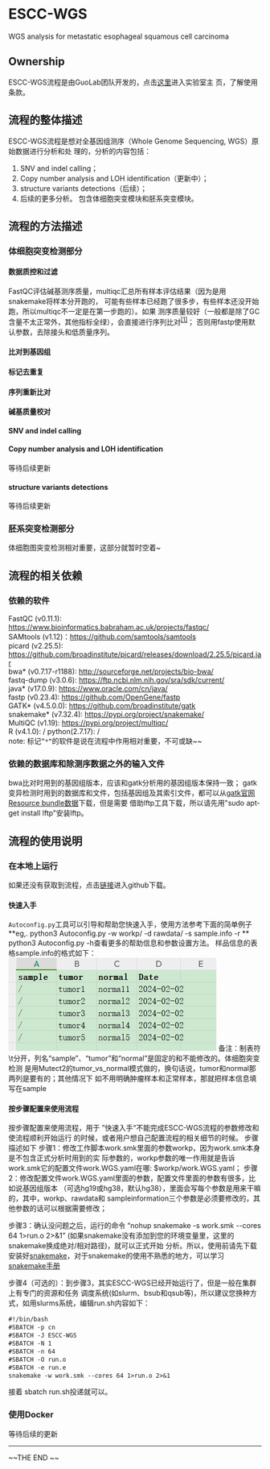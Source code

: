 # ESCC-WGS
WGS analysis for metastatic esophageal squamous cell carcinoma
## Ownership
ESCC-WGS流程是由GuoLab团队开发的，点击[这里](https://guolab.wchscu.cn/)进入实验室主
页，了解使用条款。
## 流程的整体描述
ESCC-WGS流程是想对全基因组测序（Whole Genome Sequencing, WGS）原始数据进行分析和处
理的，分析的内容包括：
1. SNV and indel calling；
2. Copy number analysis and LOH identification（更新中）；
3. structure variants detections（后续）；
4. 后续的更多分析。
包含体细胞突变模块和胚系突变模块。



## 流程的方法描述
### 体细胞突变检测部分
#### 数据质控和过滤
FastQC评估碱基测序质量，multiqc汇总所有样本评估结果（因为是用snakemake将样本分开跑的，
可能有些样本已经跑了很多步，有些样本还没开始跑，所以multiqc不一定是在第一步跑的）。如果
测序质量较好（一般都是除了GC含量不太正常外，其他指标全绿），会直接进行序列比对<sup>[[1]](https://www.ncbi.nlm.nih.gov/pmc/articles/PMC8421382/)</sup>；
否则用fastp使用默认参数，去除接头和低质量序列。
#### 比对到基因组

#### 标记去重复

#### 序列重新比对

#### 碱基质量校对

#### SNV and indel calling

#### Copy number analysis and LOH identification
等待后续更新

#### structure variants detections
等待后续更新

### 胚系突变检测部分
体细胞图突变检测相对重要，这部分就暂时空着~

## 流程的相关依赖
### 依赖的软件
FastQC (v0.11.1): https://www.bioinformatics.babraham.ac.uk/projects/fastqc/  
SAMtools (v1.12)：https://github.com/samtools/samtools  
picard (v2.25.5): https://github.com/broadinstitute/picard/releases/download/2.25.5/picard.jar  
bwa* (v0.7.17-r1188): http://sourceforge.net/projects/bio-bwa/  
fastq-dump (v3.0.6): https://ftp.ncbi.nlm.nih.gov/sra/sdk/current/  
java* (v17.0.9): https://www.oracle.com/cn/java/  
fastp (v0.23.4): https://github.com/OpenGene/fastp  
GATK* (v4.5.0.0): https://github.com/broadinstitute/gatk  
snakemake* (v7.32.4): https://pypi.org/project/snakemake/  
MultiQC (v1.19): https://pypi.org/project/multiqc/  
R (v4.1.0): / 
python(2.7.17): /  
note:  标记`”*“`的软件是说在流程中作用相对重要，不可或缺~~

### 依赖的数据库和除测序数据之外的输入文件
bwa比对时用到的基因组版本，应该和gatk分析用的基因组版本保持一致；
gatk变异检测时用到的数据库和文件，包括基因组及其索引文件，都可以从[gatk官网Resource bundle数据](ftp://gsapubftp-anonymous@ftp.broadinstitute.org/bundle/)下载，但是需要
借助lftp工具下载，所以请先用"sudo apt-get install lftp"安装lftp。


## 流程的使用说明
### 在本地上运行
如果还没有获取到流程，点击[链接](https://github.com/xieguiyan/ESCC-WGS)进入github下载。

#### 快速入手 
`Autoconfig.py`工具可以引导和帮助您快速入手，使用方法参考下面的简单例子
 **eg,. python3 Autoconfig.py -w workp/  -d rawdata/  -s sample.info  -r **
python3 Autoconfig.py -h查看更多的帮助信息和参数设置方法。
样品信息的表格sample.info的格式如下：
![](pictures//样品信息表格.PNG)
备注：制表符\t分开，列名“sample”、“tumor”和“normal”是固定的和不能修改的。体细胞突变检测
是用Mutect2的tumor_vs_normal模式做的，换句话说，tumor和normal那两列是要有的；其他情况下
如不用明确肿瘤样本和正常样本，那就把样本信息填写在sample

#### 按步骤配置来使用流程
按步骤配置来使用流程，用于 ”快速入手“不能完成ESCC-WGS流程的参数修改和使流程顺利开始运行
的时候，或者用户想自己配置流程的相关细节的时候。
步骤描述如下
步骤1：修改工作脚本work.smk里面的参数workp，因为work.smk本身是不包含正式分析时用到的实
际参数的，workp参数的唯一作用就是告诉work.smk它的配置文件work.WGS.yaml在哪: 
$workp/work.WGS.yaml；
步骤2：修改配置文件work.WGS.yaml里面的参数，配置文件里面的参数有很多，比如说基因组版本
（可选hg19或hg38，默认hg38），里面会写每个参数是用来干嘛的，其中，workp、rawdata和
sampleinformation三个参数是必须要修改的，其他参数的话可以根据需要修改；

步骤3：确认没问题之后，运行的命令 “nohup snakemake -s work.smk --cores 64 1>run.o 2>&1”
(如果snakemake没有添加到您的环境变量里，这里的snakemake换成绝对/相对路径)，就可以正式开始
分析。所以，使用前请先下载安装好[snakemake](https://pypi.org/project/snakemake/)，对于snakemake的使用不熟悉的地方，可以学习[snakemake手册](https://snakemake.readthedocs.io/en/stable/)

步骤4（可选的）：到步骤3，其实ESCC-WGS已经开始运行了，但是一般在集群上有专门的资源和任务
调度系统(如slurm、bsub和qsub等)，所以建议您换种方式，如用slurms系统，编辑run.sh内容如下：
```
#!/bin/bash
#SBATCH -p cn
#SBATCH -J ESCC-WGS
#SBATCH -N 1
#SBATCH -n 64
#SBATCH -O run.o
#SBATCH -e run.e
snakemake -w work.smk --cores 64 1>run.o 2>&1
```
接着 sbatch run.sh投递就可以。

### 使用Docker

 等待后续的更新 



------

~~THE END ~~ 


